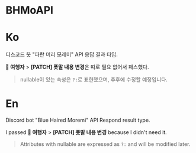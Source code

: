 # BHMoAPI

# Ko
디스코드 봇 "파란 머리 모레미" API 응답 결과 타입.

**🧑 여행자** > **[PATCH] 푯말 내용 변경**은 따로 필요 없어서 패스했다.

> nullable이 있는 속성은 `?:`로 표현했으며, 추후에 수정할 예정입니다.

# En
Discord bot "Blue Haired Moremi" API Respond result type.

I passed **🧑 여행자** > **[PATCH] 푯말 내용 변경** because I didn't need it.

> Attributes with nullable are expressed as `?:` and will be modified later.
